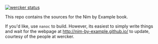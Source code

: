 [![wercker status](https://app.wercker.com/status/8d96ab89960da21d87a545a25acae54c/m/master "wercker status")](https://app.wercker.com/project/byKey/8d96ab89960da21d87a545a25acae54c)

This repo contains the sources for the Nim by Example book.

If you'd like, use `nanoc` to build. However, its easiest to simply write things and wait for the webpage at http://nim-by-example.github.io/ to update, courtesy of the people at wercker.
